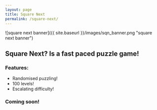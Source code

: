 ```yaml
---
layout: page
title: Square Next
permalink: /square-next/
---
```

![square next banner]({{ site.baseurl }}/images/sqn_banner.png "square next banner")

## Square Next? Is a fast paced puzzle game!

### Features:

- Randomised puzzling!
- 100 levels!
- Escalating difficulty!





### Coming soon!

